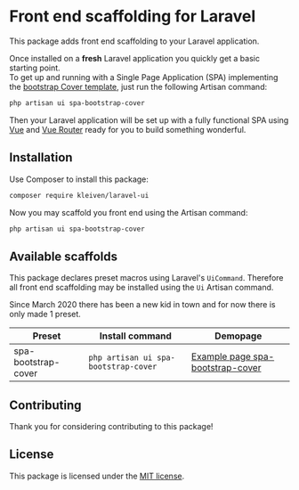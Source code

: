 # Front end scaffolding for Laravel

This package adds front end scaffolding to your Laravel application.

Once installed on a **fresh** Laravel application you quickly get a basic starting point.  
To get up and running with a Single Page Application (SPA) implementing the [bootstrap Cover template](https://getbootstrap.com/docs/4.4/examples/cover/), just run the following Artisan command:

``` bash
php artisan ui spa-bootstrap-cover
```

Then your Laravel application will be set up with a fully functional SPA using [Vue](https://vuejs.org) and [Vue Router](https://router.vuejs.org/) ready for you to build something wonderful.


## Installation
Use Composer to install this package:

``` bash
composer require kleiven/laravel-ui
```

Now you may scaffold you front end using the Artisan command:
``` bash
php artisan ui spa-bootstrap-cover
```

## Available scaffolds

This package declares preset macros using Laravel's `UiCommand`. Therefore all front end scaffolding may be installed using the `Ui` Artisan command.

Since March 2020 there has been a new kid in town and for now there is only made 1 preset.

<table>
<thead>
<tr>
<th>Preset</th><th>Install command</th><th>Demopage</th>
</tr>
</thead>
<tbody>
<tr>
<td>spa-bootstrap-cover</td>
<td><code>php artisan ui spa-bootstrap-cover</code></td>
<td><a href="https://eivindkleiven.com">Example page spa-bootstrap-cover</a></td>
</tr>
</tbody>
</table>

## Contributing

Thank you for considering contributing to this package!

## License

This package is licensed under the [MIT license](LICENSE.md).